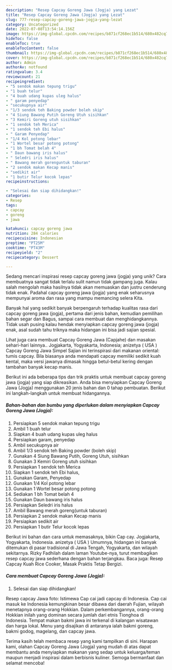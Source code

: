 ```yaml
---
description: "Resep Capcay Goreng Jawa (Jogja) yang Lezat"
title: "Resep Capcay Goreng Jawa (Jogja) yang Lezat"
slug: 777-resep-capcay-goreng-jawa-jogja-yang-lezat
category: Uncategorized
date: 2022-07-08T13:54:14.156Z
image: https://img-global.cpcdn.com/recipes/b871cf268ec1b514/680x482cq70/capcay-goreng-jawa-jogja-foto-resep-utama.jpg
hideToc: false
enableToc: true
enableTocContent: false
thumbnail: https://img-global.cpcdn.com/recipes/b871cf268ec1b514/680x482cq70/capcay-goreng-jawa-jogja-foto-resep-utama.jpg
cover: https://img-global.cpcdn.com/recipes/b871cf268ec1b514/680x482cq70/capcay-goreng-jawa-jogja-foto-resep-utama.jpg
author: Admin
authorAv: notfound
ratingvalue: 3.4
reviewcount: 21
recipeingredient:
- "5 sendok makan tepung trigu"
- "1 buah telur"
- "4 buah udang kupas uleg halus"
- " garam penyedap"
- "secukupnya air"
- "1/3 sendok teh Baking powder boleh skip"
- "4 Siung Bawang Putih Goreng Utuh sisihkan"
- "3 Kemiri Goreng utuh sisihkan"
- "1 sendok teh Merica"
- "1 sendok teh Ebi halus"
- " Garam Penyedap"
- "1/4 Kol potong lebar"
- "1 Wortel besar potong potong"
- "1 bh Tomat belah 4"
- " Daun bawang iris halus"
- " Seledri iris halus"
- " Bawang merah gorenguntuk taburan"
- "2 sendok makan Kecap manis"
- "sedikit air"
- "1 butir Telur kocok lepas"
recipeinstructions:

- "Selesai dan siap dihidangkan!"
categories:
- Resep
tags:
- capcay
- goreng
- jawa

katakunci: capcay goreng jawa 
nutrition: 284 calories
recipecuisine: Indonesian
preptime: "PT25M"
cooktime: "PT43M"
recipeyield: "2"
recipecategory: Dessert

---
```





Sedang mencari inspirasi resep capcay goreng jawa (jogja) yang unik? Cara membuatnya sangat tidak terlalu sulit namun tidak gampang juga. Kalau salah mengolah maka hasilnya tidak akan memuaskan dan justru cenderung tidak enak. Padahal capcay goreng jawa (jogja) yang enak seharusnya mempunyai aroma dan rasa yang mampu memancing selera Kita.





Banyak hal yang sedikit banyak berpengaruh terhadap kualitas rasa dari capcay goreng jawa (jogja), pertama dari jenis bahan, kemudian pemilihan bahan segar dan Bagus, sampai cara membuat dan menghidangkannya. Tidak usah pusing kalau hendak menyiapkan capcay goreng jawa (jogja) enak,      asal sudah tahu triknya maka hidangan ini bisa jadi sajian spesial.














Lihat juga cara membuat Capcay Goreng Jawa (Capjahe) dan masakan sehari-hari lainnya.. Jogjakarta, Yogyakarta, Indonesia; anizetya ( USA ) Capcay Goreng Jawa Simpel Sajian ini terinspirasi dari makanan oriental: tumis capcay. Bila biasanya anda mendapati capcay memiliki sedikit kuah kental, maka versi jawanya dimasak hingga betul-betul kering dengan tambahan banyak kecap manis.






Berikut ini ada beberapa tips dan trik praktis untuk membuat capcay goreng jawa (jogja) yang siap dikreasikan. Anda bisa menyiapkan Capcay Goreng Jawa (Jogja) menggunakan 20 jenis bahan dan 0 tahap pembuatan. Berikut ini langkah-langkah untuk membuat hidangannya.

<!--inarticleads1-->

##### Bahan-bahan dan bumbu yang diperlukan dalam menyiapkan Capcay Goreng Jawa (Jogja):

1. Persiapkan 5 sendok makan tepung trigu
1. Ambil 1 buah telur
1. Siapkan 4 buah udang kupas uleg halus
1. Persiapkan  garam, penyedap
1. Ambil secukupnya air
1. Ambil 1/3 sendok teh Baking powder (boleh skip)
1. Gunakan 4 Siung Bawang Putih, Goreng Utuh, sisihkan
1. Gunakan 3 Kemiri Goreng utuh sisihkan
1. Persiapkan 1 sendok teh Merica
1. Siapkan 1 sendok teh Ebi halus,
1. Gunakan  Garam, Penyedap
1. Gunakan 1/4 Kol potong lebar
1. Gunakan 1 Wortel besar potong potong
1. Sediakan 1 bh Tomat belah 4
1. Gunakan  Daun bawang iris halus
1. Persiapkan  Seledri iris halus
1. Ambil  Bawang merah goreng(untuk taburan)
1. Persiapkan 2 sendok makan Kecap manis
1. Persiapkan sedikit air
1. Persiapkan 1 butir Telur kocok lepas


Berikut ini bahan dan cara untuk memasaknya, bikin Cap cay. Jogjakarta, Yogyakarta, Indonesia. anizetya ( USA ) Umumnya, hidangan ini banyak ditemukan di pasar tradisional di Jawa Tengah, Yogyakarta, dan wilayah sekitarnya. Rizky Fadhilah dalam laman Youtube-nya, turut membagikan resep capcay jawa sederhana dengan bahan terjangkau. Baca juga: Resep Capcay Kuah Rice Cooker, Masak Praktis Tetap Bergizi. 

<!--inarticleads2-->

##### Cara membuat Capcay Goreng Jawa (Jogja):


1. Selesai dan siap dihidangkan!

Resep capcay Jawa foto: Istimewa Cap cai jadi capcay di Indonesia. Cap cai masuk ke Indonesia kemungkinan besar dibawa dari daerah Fujian, wilayah menetapnya orang-orang Hokkian. Dalam perkembangannya, orang-orang Hokkian inilah yang dominan secara jumlah dari etnis Tionghoa di Indonesia. Tempat makan bakmi jawa ini terkenal di kalangan wisatawan dan harga lokal. Menu yang disajikan di antaranya ialah bakmi goreng, bakmi godog, magelang, dan capcay jawa. 

Terima kasih telah membaca resep yang kami tampilkan di sini. Harapan kami, olahan Capcay Goreng Jawa (Jogja) yang mudah di atas dapat membantu anda menyiapkan makanan yang sedap untuk keluarga/teman maupun menjadi inspirasi dalam berbisnis kuliner. Semoga bermanfaat dan selamat mencoba!
